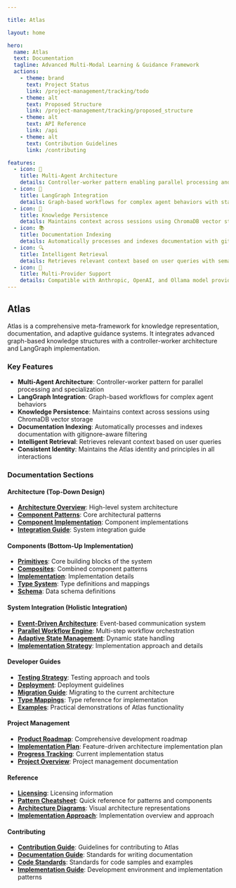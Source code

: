 ```yaml
---

title: Atlas

layout: home

hero:
  name: Atlas
  text: Documentation
  tagline: Advanced Multi-Modal Learning & Guidance Framework
  actions:
    - theme: brand
      text: Project Status
      link: /project-management/tracking/todo
    - theme: alt
      text: Proposed Structure
      link: /project-management/tracking/proposed_structure
    - theme: alt
      text: API Reference
      link: /api
    - theme: alt
      text: Contribution Guidelines
      link: /contributing

features:
  - icon: 🤖
    title: Multi-Agent Architecture
    details: Controller-worker pattern enabling parallel processing and agent specialization
  - icon: 🔄
    title: LangGraph Integration
    details: Graph-based workflows for complex agent behaviors with state management
  - icon: 🧠
    title: Knowledge Persistence
    details: Maintains context across sessions using ChromaDB vector storage
  - icon: 📚
    title: Documentation Indexing
    details: Automatically processes and indexes documentation with gitignore-aware filtering
  - icon: 🔍
    title: Intelligent Retrieval
    details: Retrieves relevant context based on user queries with semantic search
  - icon: 🧩
    title: Multi-Provider Support
    details: Compatible with Anthropic, OpenAI, and Ollama model providers
---
```


## Atlas

Atlas is a comprehensive meta-framework for knowledge representation, documentation, and adaptive guidance systems. It integrates advanced graph-based knowledge structures with a controller-worker architecture and LangGraph implementation.

### Key Features

- **Multi-Agent Architecture**: Controller-worker pattern for parallel processing and specialization
- **LangGraph Integration**: Graph-based workflows for complex agent behaviors
- **Knowledge Persistence**: Maintains context across sessions using ChromaDB vector storage
- **Documentation Indexing**: Automatically processes and indexes documentation with gitignore-aware filtering
- **Intelligent Retrieval**: Retrieves relevant context based on user queries
- **Consistent Identity**: Maintains the Atlas identity and principles in all interactions

### Documentation Sections

#### Architecture (Top-Down Design)
- **[Architecture Overview](./v2/nerv/)**: High-level system architecture
- **[Component Patterns](./v2/nerv/patterns/)**: Core architectural patterns
- **[Component Implementation](./v2/nerv/components/)**: Component implementations
- **[Integration Guide](./v2/inner-universe/integration_guide.md)**: System integration guide

#### Components (Bottom-Up Implementation)
- **[Primitives](./v2/nerv/primitives/)**: Core building blocks of the system
- **[Composites](./v2/nerv/composites/)**: Combined component patterns
- **[Implementation](./v2/inner-universe/implementation.md)**: Implementation details
- **[Type System](./v2/inner-universe/types.md)**: Type definitions and mappings
- **[Schema](./v2/inner-universe/schema.md)**: Data schema definitions

#### System Integration (Holistic Integration)
- **[Event-Driven Architecture](./v2/nerv/composites/event_driven_architecture.md)**: Event-based communication system
- **[Parallel Workflow Engine](./v2/nerv/composites/parallel_workflow_engine.md)**: Multi-step workflow orchestration
- **[Adaptive State Management](./v2/nerv/composites/adaptive_state_management.md)**: Dynamic state handling
- **[Implementation Strategy](./v2/inner-universe/implementation.md)**: Implementation approach and details

#### Developer Guides
- **[Testing Strategy](./v2/inner-universe/testing_strategy.md)**: Testing approach and tools
- **[Deployment](./v2/inner-universe/deployment.md)**: Deployment guidelines
- **[Migration Guide](./v2/inner-universe/migration_guide.md)**: Migrating to the current architecture
- **[Type Mappings](./v2/inner-universe/type_mappings.md)**: Type reference for implementation
- **[Examples](https://github.com/inherent-design/atlas/tree/main/examples)**: Practical demonstrations of Atlas functionality

#### Project Management
- **[Product Roadmap](./project-management/roadmap/product_roadmap.md)**: Comprehensive development roadmap
- **[Implementation Plan](./project-management/planning/feature_driven_architecture.md)**: Feature-driven architecture implementation plan
- **[Progress Tracking](./project-management/tracking/proposed_structure.md)**: Current implementation status
- **[Project Overview](./project-management/index.md)**: Project management documentation

#### Reference
- **[Licensing](./reference/licensing.md)**: Licensing information
- **[Pattern Cheatsheet](./v2/nerv/types/cheatsheet.md)**: Quick reference for patterns and components
- **[Architecture Diagrams](./v2/nerv/types/diagrams.md)**: Visual architecture representations
- **[Implementation Approach](./v2/inner-universe/index.md)**: Implementation overview and approach

#### Contributing
- **[Contribution Guide](./contributing/)**: Guidelines for contributing to Atlas
- **[Documentation Guide](./contributing/documentation-guide.md)**: Standards for writing documentation
- **[Code Standards](./contributing/code-standards.md)**: Standards for code samples and examples
- **[Implementation Guide](./contributing/implementation-guide.md)**: Development environment and implementation patterns
